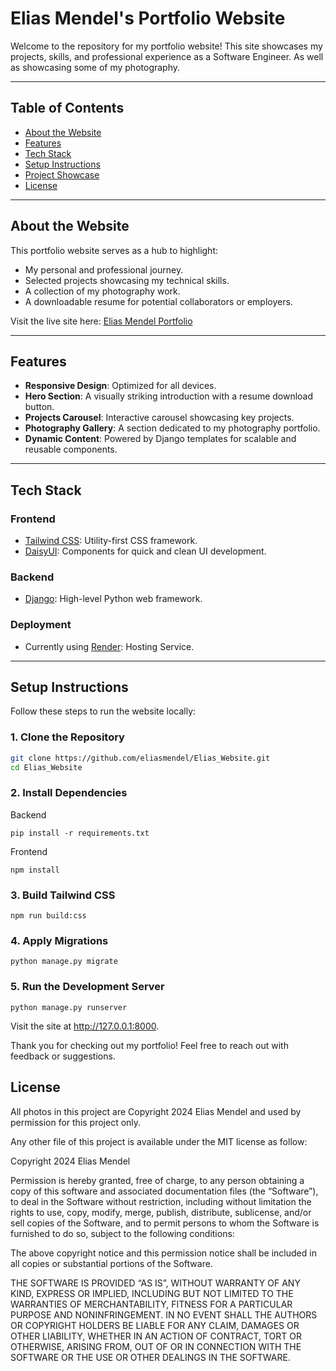# **Elias Mendel's Portfolio Website**

Welcome to the repository for my portfolio website! This site showcases my projects, skills, and professional experience as a Software Engineer. As well as showcasing some of my photography.

---

## **Table of Contents**

- [About the Website](#about-the-website)
- [Features](#features)
- [Tech Stack](#tech-stack)
- [Setup Instructions](#setup-instructions)
- [Project Showcase](#project-showcase)
- [License](#license)

---

## **About the Website**

This portfolio website serves as a hub to highlight:

- My personal and professional journey.
- Selected projects showcasing my technical skills.
- A collection of my photography work.
- A downloadable resume for potential collaborators or employers.

Visit the live site here: [Elias Mendel Portfolio](https://eliasmendel.com)

---

## **Features**

- **Responsive Design**: Optimized for all devices.
- **Hero Section**: A visually striking introduction with a resume download button.
- **Projects Carousel**: Interactive carousel showcasing key projects.
- **Photography Gallery**: A section dedicated to my photography portfolio.
- **Dynamic Content**: Powered by Django templates for scalable and reusable components.

---

## **Tech Stack**

### **Frontend**
- [Tailwind CSS](https://tailwindcss.com): Utility-first CSS framework.
- [DaisyUI](https://daisyui.com): Components for quick and clean UI development.

### **Backend**
- [Django](https://www.djangoproject.com): High-level Python web framework.

### **Deployment**
- Currently using [Render](https://render.com/): Hosting Service.

---

## **Setup Instructions**

Follow these steps to run the website locally:

### **1. Clone the Repository**
```bash
git clone https://github.com/eliasmendel/Elias_Website.git
cd Elias_Website
```

### 2. Install Dependencies

Backend

```
pip install -r requirements.txt
```

Frontend

```
npm install
```

### 3. Build Tailwind CSS

```
npm run build:css
```

### 4. Apply Migrations

```
python manage.py migrate
```

### 5. Run the Development Server

```
python manage.py runserver
```

Visit the site at http://127.0.0.1:8000.

Thank you for checking out my portfolio! Feel free to reach out with feedback or suggestions.

## License

All photos in this project are Copyright 2024 Elias Mendel and used by permission for this project only.

Any other file of this project is available under the MIT license as follow: 

Copyright 2024 Elias Mendel

Permission is hereby granted, free of charge, to any person obtaining a copy of this software and associated documentation files (the “Software”), to deal in the Software without restriction, including without limitation the rights to use, copy, modify, merge, publish, distribute, sublicense, and/or sell copies of the Software, and to permit persons to whom the Software is furnished to do so, subject to the following conditions:

The above copyright notice and this permission notice shall be included in all copies or substantial portions of the Software.

THE SOFTWARE IS PROVIDED “AS IS”, WITHOUT WARRANTY OF ANY KIND, EXPRESS OR IMPLIED, INCLUDING BUT NOT LIMITED TO THE WARRANTIES OF MERCHANTABILITY, FITNESS FOR A PARTICULAR PURPOSE AND NONINFRINGEMENT. IN NO EVENT SHALL THE AUTHORS OR COPYRIGHT HOLDERS BE LIABLE FOR ANY CLAIM, DAMAGES OR OTHER LIABILITY, WHETHER IN AN ACTION OF CONTRACT, TORT OR OTHERWISE, ARISING FROM, OUT OF OR IN CONNECTION WITH THE SOFTWARE OR THE USE OR OTHER DEALINGS IN THE SOFTWARE.